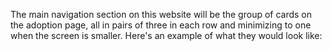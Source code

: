 
The main navigation section on this website will be the group of cards on the adoption page, all in pairs of three in each row and minimizing to one when the screen is smaller. Here's an example of what they would look like:
